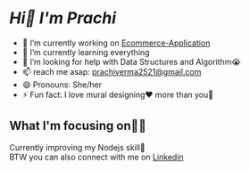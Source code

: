#  ***Hi👋 I'm Prachi***

- 🔭 I’m currently working on [Ecommerce-Application](git@github.com:prachi2523/Ecommerce-Application.git)
- 🌱 I’m currently learning everything
- 🤔 I’m looking for help with Data Structures and Algorithm😭
- 📫 reach me asap: prachiverma2521@gmail.com
- 😄 Pronouns: She/her
- ⚡ Fun fact: I love mural designing❤️ more than you🤣

## What I'm focusing on👩‍💻
Currently improving my Nodejs skill🎯<br>
BTW you can also connect with me on [Linkedin](https://www.linkedin.com/in/prachi-verma-b10111245)

<!-- ### Language and Tools used:
<img src="https://upload.wikimedia.org/wikipedia/commons/6/6a/JavaScript-logo.png" alt=javaScript width=30px /> -->
<!--
**prachi2523/prachi2523** is a ✨ _special_ ✨ repository because its `README.md` (this file) appears on your GitHub profile.

Here are some ideas to get you started:

- 🔭 I’m currently working on ...
- 🌱 I’m currently learning ...
- 👯 I’m looking to collaborate on ...
- 🤔 I’m looking for help with ...
- 💬 Ask me about ...
- 📫 How to reach me: ...
- 😄 Pronouns: ...
- ⚡ Fun fact: ...
-->
